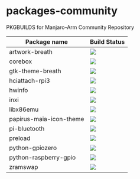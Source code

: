 # packages-community
PKGBUILDS for Manjaro-Arm Community Repository

| Package name | Build Status |
| ------------ | ------------ |
| artwork-breath  | ![](http://159.65.88.73:8080/view/Extra/job/artwork-breath/badge/icon) |
| corebox   | ![](http://159.65.88.73:8080/view/Community/job/corebox/badge/icon) |
| gtk-theme-breath | ![](http://159.65.88.73:8080/view/Extra/job/gtk-theme-breath/badge/icon) |
| hciattach-rpi3   | ![](http://159.65.88.73:8080/view/Community/job/hciattach-rpi3/badge/icon) |
| hwinfo | ![](http://159.65.88.73:8080/view/Extra/job/hwinfo/badge/icon) |
| inxi   | ![](http://159.65.88.73:8080/view/Community/job/inxi/badge/icon) |
| libx86emu | ![](http://159.65.88.73:8080/view/Extra/job/libx86emu/badge/icon) |
| papirus-maia-icon-theme   | ![](http://159.65.88.73:8080/view/Community/job/papirus-maia-icon-theme/badge/icon) |
| pi-bluetooth  | ![](http://159.65.88.73:8080/view/Community/job/pi-bluetooth/badge/icon) |
| preload | ![](http://159.65.88.73:8080/view/Community/job/preload/badge/icon) |
| python-gpiozero | ![](http://159.65.88.73:8080/view/Community/job/python-gpiozero/badge/icon) |
| python-raspberry-gpio | ![](http://159.65.88.73:8080/view/Community/job/python-raspberry-gpio/badge/icon) |
| zramswap | ![](http://159.65.88.73:8080/view/Community/job/zramswap/badge/icon) |
